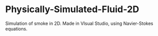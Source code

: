 # Physically-Simulated-Fluid-2D
Simulation of smoke in 2D. Made in VIsual Studio, using Navier-Stokes equations.
